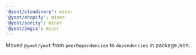 ```yaml
---
'@yoot/cloudinary': minor
'@yoot/shopify': minor
'@yoot/sanity': minor
'@yoot/imgix': minor
---
```


Moved `@yoot/yoot` from `peerDependencies` to `dependencies` in package.json.
